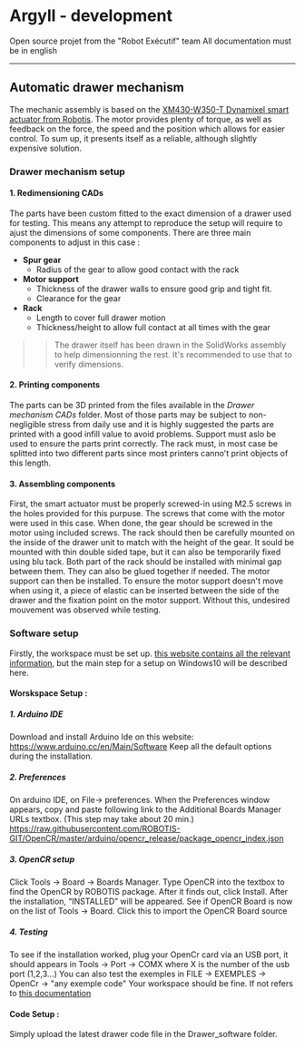 # Argyll - development
Open source projet from the "Robot Exécutif" team
All documentation must be in english
____
## Automatic drawer mechanism
The mechanic assembly is based on the [XM430-W350-T Dynamixel smart actuator from Robotis](http://emanual.robotis.com/docs/en/dxl/x/xm430-w350/). The motor provides plenty of torque, as well as feedback on the force, the speed and the position which allows for easier control. To sum up, it presents itself as a reliable, although slightly expensive solution.

### Drawer mechanism setup
#### 1. Redimensioning CADs
The parts have been custom fitted to the exact dimension of a drawer used for testing. This means any attempt to reproduce the setup will require to ajust the dimensions of some components. There are three main components to adjust in this case :
 - **Spur gear**
    * Radius of the gear to allow good contact with the rack
 - **Motor support**
    * Thickness of the drawer walls to ensure good grip and tight fit.
    * Clearance for the gear
 - **Rack**
    * Length to cover full drawer motion
    * Thickness/height to allow full contact at all times with the gear

>> The drawer itself has been drawn in the SolidWorks assembly to help dimensionning the rest. It's recommended to use that to verify dimensions.
#### 2. Printing components
The parts can be 3D printed from the files available in the _Drawer mechanism CADs_ folder. Most of those parts may be subject to non-negligible stress from daily use and it is highly suggested the parts are printed with a good infill value to avoid problems. Support must aslo be used to ensure the parts print correctly.
The rack must, in most case be splitted into two different parts since most printers canno't print objects of this length.

#### 3. Assembling components
First, the smart actuator must be properly screwed-in using M2.5 screws in the holes provided for this purpuse. The screws that come with the motor were used in this case. When done, the gear should be screwed in the motor using included screws.
The rack should then be carefully mounted on the inside of the drawer unit to match with the height of the gear. It sould be mounted with thin double sided tape, but it can also be temporarily fixed using blu tack. Both part of the rack should be installed with minimal gap between them. They can also be glued together if needed.
The motor support can then be installed. To ensure the motor support doesn't move when using it, a piece of elastic can be inserted between the side of the drawer and the fixation point on the motor support. Without this, undesired mouvement was observed while testing.

### Software setup
Firstly, the workspace must be set up. [this website contains all the relevant information](http://emanual.robotis.com/docs/en/parts/controller/opencr10/#install-on-windows), but the main step for a setup on Windows10
will be described here.
#### Worskspace Setup :

##### 1. Arduino IDE
Download and install Arduino Ide on this website:
https://www.arduino.cc/en/Main/Software
Keep all the default options during the installation.

##### 2. Preferences
On arduino IDE, on File-> preferences. When the Preferences window appears, copy and paste following link to the 
Additional Boards Manager URLs textbox. (This step may take about 20 min.)
https://raw.githubusercontent.com/ROBOTIS-GIT/OpenCR/master/arduino/opencr_release/package_opencr_index.json

##### 3. OpenCR setup
Click Tools → Board → Boards Manager.
Type OpenCR into the textbox to find the OpenCR by ROBOTIS package. After it finds out, click Install.
After the installation, “INSTALLED” will be appeared.
See if OpenCR Board is now on the list of Tools → Board. Click this to import the OpenCR Board source

##### 4. Testing
To see if the installation worked, plug your OpenCr card via an USB port, it should appears in Tools → Port → COMX where X is the
number of the usb port (1,2,3...)
You can also test the exemples in FILE → EXEMPLES → OpenCr → "any exemple code"
Your workspace should be fine. If not refers to [this documentation](http://emanual.robotis.com/docs/en/parts/controller/opencr10/#install-on-windows)

#### Code Setup :
Simply upload the latest drawer code file in the Drawer_software folder.
